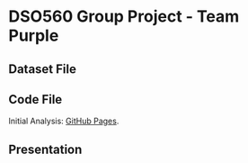 # DSO560 Group Project - Team Purple

## Dataset File

## Code File
Initial Analysis: [GitHub Pages](https://github.com/enning0814/DSO560/blob/main/Initial_Analysis.ipynb).

## Presentation
